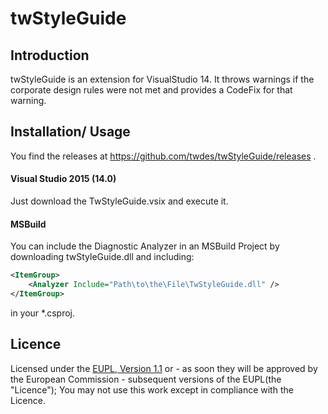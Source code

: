 twStyleGuide
========

## Introduction

twStyleGuide is an extension for VisualStudio 14. It throws warnings if the corporate design rules were not met and provides a CodeFix for that warning.

## Installation/ Usage
You find the releases at https://github.com/twdes/twStyleGuide/releases .
#### Visual Studio 2015 (14.0)
Just download the TwStyleGuide.vsix and execute it.
#### MSBuild
You can include the Diagnostic Analyzer in an MSBuild Project by downloading twStyleGuide.dll and including:
```xml
<ItemGroup>
    <Analyzer Include="Path\to\the\File\TwStyleGuide.dll" />
</ItemGroup>
```
in your *.csproj.

## Licence

Licensed under the [EUPL, Version 1.1] or - as soon they will be approved by the
European Commission - subsequent versions of the EUPL(the "Licence"); You may
not use this work except in compliance with the Licence.

[EUPL, Version 1.1]: https://joinup.ec.europa.eu/community/eupl/og_page/european-union-public-licence-eupl-v11